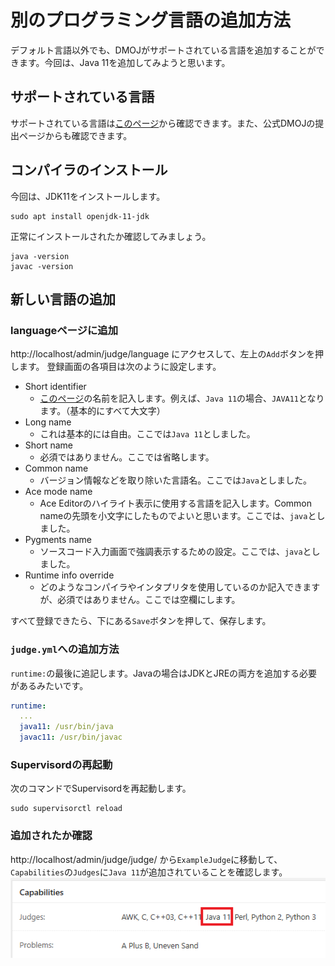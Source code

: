# 別のプログラミング言語の追加方法
デフォルト言語以外でも、DMOJがサポートされている言語を追加することができます。今回は、Java 11を追加してみようと思います。

## サポートされている言語
サポートされている言語は[このページ](https://github.com/DMOJ/judge/tree/master/dmoj/executors)から確認できます。また、公式DMOJの提出ページからも確認できます。

## コンパイラのインストール
今回は、JDK11をインストールします。
```
sudo apt install openjdk-11-jdk
```
正常にインストールされたか確認してみましょう。
```
java -version
javac -version
```
## 新しい言語の追加

### languageページに追加
http://localhost/admin/judge/language にアクセスして、左上の`Add`ボタンを押します。
登録画面の各項目は次のように設定します。
- Short identifier
    - [このページ](https://github.com/DMOJ/judge/tree/master/dmoj/executors)の名前を記入します。例えば、`Java 11`の場合、`JAVA11`となります。（基本的にすべて大文字）
- Long name
    - これは基本的には自由。ここでは`Java 11`としました。
- Short name
    - 必須ではありません。ここでは省略します。
- Common name
    - バージョン情報などを取り除いた言語名。ここでは`Java`としました。
- Ace mode name
    - Ace Editorのハイライト表示に使用する言語を記入します。Common nameの先頭を小文字にしたものでよいと思います。ここでは、`java`としました。
- Pygments name
    - ソースコード入力画面で強調表示するための設定。ここでは、`java`としました。
- Runtime info override
    - どのようなコンパイラやインタプリタを使用しているのか記入できますが、必須ではありません。ここでは空欄にします。

すべて登録できたら、下にある`Save`ボタンを押して、保存します。

### `judge.yml`への追加方法
`runtime:`の最後に追記します。Javaの場合はJDKとJREの両方を追加する必要があるみたいです。
```yml
runtime:
  ...
  java11: /usr/bin/java
  javac11: /usr/bin/javac
```

### Supervisordの再起動
次のコマンドでSupervisordを再起動します。
```
sudo supervisorctl reload
```

### 追加されたか確認
http://localhost/admin/judge/judge/ から`ExampleJudge`に移動して、`Capabilities`の`Judges`に`Java 11`が追加されていることを確認します。  
![image](images/judge_info.png)